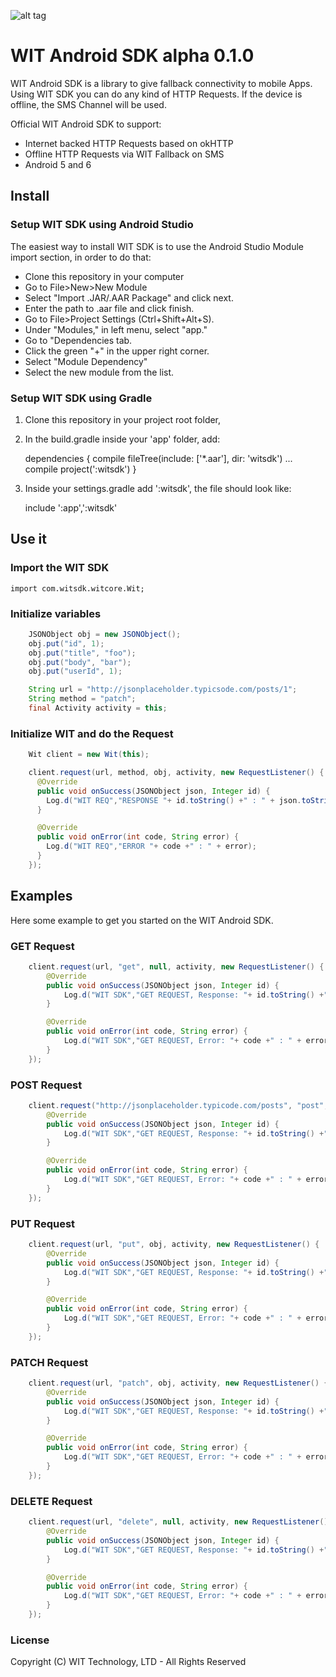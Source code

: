 ![alt tag](https://raw.githubusercontent.com/WithoutInternetTechnology/wit-android-sdk/master/android-sdk%20banner.png)

# WIT Android SDK alpha 0.1.0

WIT Android SDK is a library to give fallback connectivity to mobile Apps.
Using WIT SDK you can do any kind of HTTP Requests.
If the device is offline, the SMS Channel will be used.

Official WIT Android SDK to support:

- Internet backed HTTP Requests based on okHTTP
- Offline HTTP Requests via WIT Fallback on SMS
- Android 5 and 6

## Install

### Setup WIT SDK using Android Studio
The easiest way to install WIT SDK is to use the Android Studio Module import section,
in order to do that:

- Clone this repository in your computer
- Go to File>New>New Module
- Select "Import .JAR/.AAR Package" and click next.
- Enter the path to .aar file and click finish.
- Go to File>Project Settings (Ctrl+Shift+Alt+S).
- Under "Modules," in left menu, select "app."
- Go to "Dependencies tab.
- Click the green "+" in the upper right corner.
- Select "Module Dependency"
- Select the new module from the list.


### Setup WIT SDK using Gradle

1. Clone this repository in your project root folder,
2. In the build.gradle inside your 'app' folder, add:

    dependencies {
        compile fileTree(include: ['*.aar'], dir: 'witsdk')
        ...
        compile project(':witsdk')
    }

3. Inside your settings.gradle add ':witsdk', the file should look like:

    include ':app',':witsdk'

## Use it

### Import the WIT SDK

    import com.witsdk.witcore.Wit;

### Initialize variables
```java
    JSONObject obj = new JSONObject();
    obj.put("id", 1);
    obj.put("title", "foo");
    obj.put("body", "bar");
    obj.put("userId", 1);

    String url = "http://jsonplaceholder.typicsode.com/posts/1";
    String method = "patch";
    final Activity activity = this;
```

### Initialize WIT and do the Request

```java
    Wit client = new Wit(this);

    client.request(url, method, obj, activity, new RequestListener() {
      @Override
      public void onSuccess(JSONObject json, Integer id) {
        Log.d("WIT REQ","RESPONSE "+ id.toString() +" : " + json.toString());
      }

      @Override
      public void onError(int code, String error) {
        Log.d("WIT REQ","ERROR "+ code +" : " + error);
      }
    });
```
## Examples

Here some example to get you started on the WIT Android SDK.

### GET Request
```java
    client.request(url, "get", null, activity, new RequestListener() {
        @Override
        public void onSuccess(JSONObject json, Integer id) {
            Log.d("WIT SDK","GET REQUEST, Response: "+ id.toString() +" : " + json.toString());
        }

        @Override
        public void onError(int code, String error) {
            Log.d("WIT SDK","GET REQUEST, Error: "+ code +" : " + error);
        }
    });
```

### POST Request
```java
    client.request("http://jsonplaceholder.typicode.com/posts", "post", obj, activity, new RequestListener() {
        @Override
        public void onSuccess(JSONObject json, Integer id) {
            Log.d("WIT SDK","GET REQUEST, Response: "+ id.toString() +" : " + json.toString());
        }

        @Override
        public void onError(int code, String error) {
            Log.d("WIT SDK","GET REQUEST, Error: "+ code +" : " + error);
        }
    });
```
### PUT Request
```java
    client.request(url, "put", obj, activity, new RequestListener() {
        @Override
        public void onSuccess(JSONObject json, Integer id) {
            Log.d("WIT SDK","GET REQUEST, Response: "+ id.toString() +" : " + json.toString());
        }

        @Override
        public void onError(int code, String error) {
            Log.d("WIT SDK","GET REQUEST, Error: "+ code +" : " + error);
        }
    });
```
### PATCH Request
```java
    client.request(url, "patch", obj, activity, new RequestListener() {
        @Override
        public void onSuccess(JSONObject json, Integer id) {
            Log.d("WIT SDK","GET REQUEST, Response: "+ id.toString() +" : " + json.toString());
        }

        @Override
        public void onError(int code, String error) {
            Log.d("WIT SDK","GET REQUEST, Error: "+ code +" : " + error);
        }
    });
```
### DELETE Request
```java
    client.request(url, "delete", null, activity, new RequestListener() {
        @Override
        public void onSuccess(JSONObject json, Integer id) {
            Log.d("WIT SDK","GET REQUEST, Response: "+ id.toString() +" : " + json.toString());
        }

        @Override
        public void onError(int code, String error) {
            Log.d("WIT SDK","GET REQUEST, Error: "+ code +" : " + error);
        }
    });
```

### License

Copyright (C) WIT Technology, LTD - All Rights Reserved

